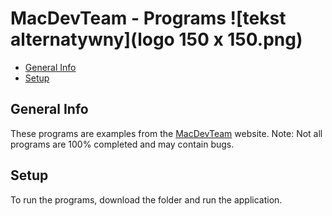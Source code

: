 # MacDevTeam - Programs ![tekst alternatywny](logo 150 x 150.png)
* [General Info](#general-info)
* [Setup](#setup)

## General Info
These programs are examples from the [MacDevTeam](https://macdevteam.netlify.app/) website. 
Note: Not all programs are 100% completed and may contain bugs.

## Setup
To run the programs, download the folder and run the application.
